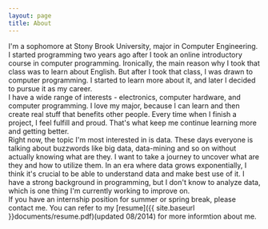 ```yaml
---
layout: page
title: About
---
```


I'm a sophomore at Stony Brook University, major in Computer Engineering. I started programming two years ago after I took an online introductory course in computer programming. Ironically, the main reason why I took that class was to learn about English. But after I took that class, I was drawn to computer programming. I started to learn more about it, and later I decided to pursue it as my career.</br>
I have a wide range of interests - electronics, computer hardware, and computer programming. I love my major, because I can learn and then create real stuff that benefits other people. Every time when I finish a project, I feel fulfill and proud. That's what keep me continue learning more and getting better.</br>
Right now, the topic I'm most interested in is data. These days everyone is talking about buzzwords like big data, data-mining and so on without actually knowing what are they. I want to take a journey to uncover what are they and how to utilize them. In an era where data grows exponentially, I think it's crucial to be able to understand data and make best use of it. I have a strong background in programming, but I don't know to analyze data, which is one thing I'm currently working to improve on.</br>
If you have an internship position for summer or spring break, please contact me. You can refer to my [resume]({{ site.baseurl }}documents/resume.pdf)(updated 08/2014) for more informtion about me.<br>


